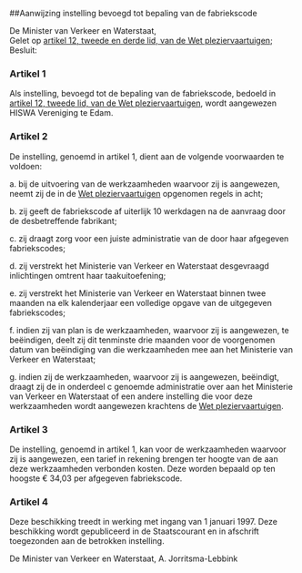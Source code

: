 <meta http-equiv='Content-Type' content='text/html; charset=utf-8' />

##Aanwijzing instelling bevoegd tot bepaling van de fabriekscode

De Minister van Verkeer en Waterstaat,  
Gelet op [artikel 12, tweede en derde lid, van de Wet pleziervaartuigen](../../../../../../../../../../wet/wet/pleziervaartuigen/BWBR0008366/README.md);
Besluit:    

### Artikel  1  

Als instelling, bevoegd tot de bepaling van de fabriekscode, bedoeld in [artikel 12, tweede lid, van de Wet pleziervaartuigen](../../../../../../../../../../wet/wet/pleziervaartuigen/BWBR0008366/README.md), wordt aangewezen HISWA Vereniging te Edam. 

### Artikel  2  

De instelling, genoemd in artikel 1, dient aan de volgende voorwaarden te voldoen: 

a.  bij de uitvoering van de werkzaamheden waarvoor zij is aangewezen, neemt zij de in de [Wet pleziervaartuigen](../../../../../../../../../../wet/wet/pleziervaartuigen/BWBR0008366/README.md) opgenomen regels in acht; 

b.  zij geeft de fabriekscode af uiterlijk 10 werkdagen na de aanvraag door de desbetreffende fabrikant; 

c.  zij draagt zorg voor een juiste administratie van de door haar afgegeven fabriekscodes; 

d.  zij verstrekt het Ministerie van Verkeer en Waterstaat desgevraagd inlichtingen omtrent haar taakuitoefening; 

e.  zij verstrekt het Ministerie van Verkeer en Waterstaat binnen twee maanden na elk kalenderjaar een volledige opgave van de uitgegeven fabriekscodes; 

f.  indien zij van plan is de werkzaamheden, waarvoor zij is aangewezen, te beëindigen, deelt zij dit tenminste drie maanden voor de voorgenomen datum van beëindiging van die werkzaamheden mee aan het Ministerie van Verkeer en Waterstaat; 

g.  indien zij de werkzaamheden, waarvoor zij is aangewezen, beëindigt, draagt zij de in onderdeel c genoemde administratie over aan het Ministerie van Verkeer en Waterstaat of een andere instelling die voor deze werkzaamheden wordt aangewezen krachtens de [Wet pleziervaartuigen](../../../../../../../../../../wet/wet/pleziervaartuigen/BWBR0008366/README.md).  

### Artikel  3  

De instelling, genoemd in artikel 1, kan voor de werkzaamheden waarvoor zij is aangewezen, een tarief in rekening brengen ter hoogte van de aan deze werkzaamheden verbonden kosten. Deze worden bepaald op ten hoogste € 34,03 per afgegeven fabriekscode. 

### Artikel  4  

Deze beschikking treedt in werking met ingang van 1 januari 1997. 
Deze beschikking wordt gepubliceerd in de Staatscourant en in afschrift toegezonden aan de betrokken instelling.   

De 
Minister van Verkeer en Waterstaat, 
A. Jorritsma-Lebbink      
